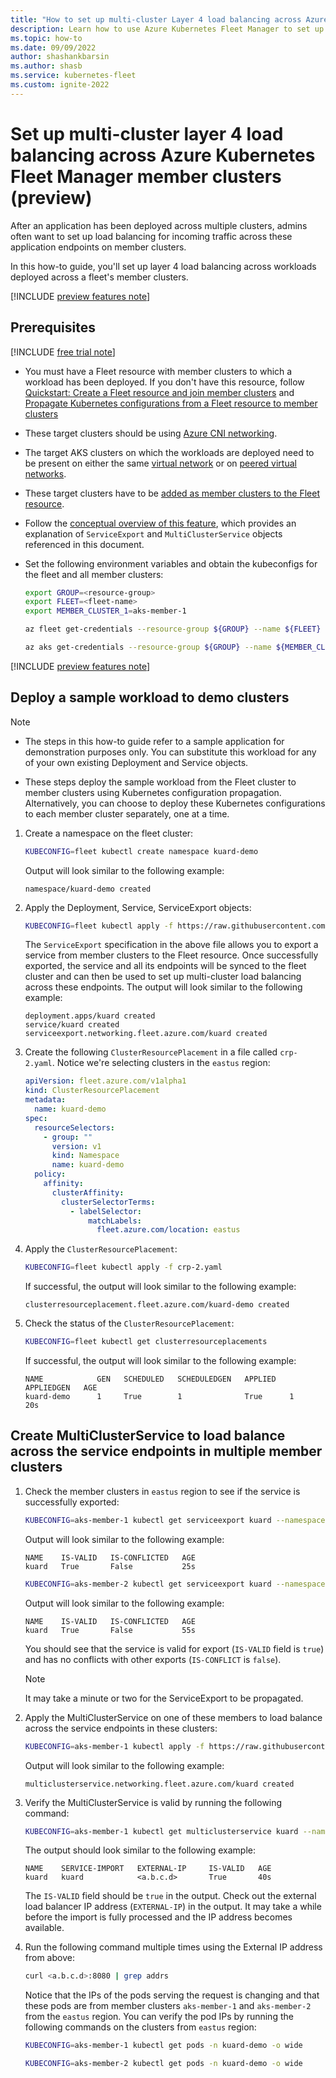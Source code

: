 ```yaml
---
title: "How to set up multi-cluster Layer 4 load balancing across Azure Kubernetes Fleet Manager member clusters (preview)"
description: Learn how to use Azure Kubernetes Fleet Manager to set up multi-cluster Layer 4 load balancing across workloads deployed on multiple member clusters.
ms.topic: how-to
ms.date: 09/09/2022
author: shashankbarsin
ms.author: shasb
ms.service: kubernetes-fleet
ms.custom: ignite-2022
---
```


# Set up multi-cluster layer 4 load balancing across Azure Kubernetes Fleet Manager member clusters (preview)

After an application has been deployed across multiple clusters, admins often want to set up load balancing for incoming traffic across these application endpoints on member clusters.

In this how-to guide, you'll set up layer 4 load balancing across workloads deployed across a fleet's member clusters.

[!INCLUDE [preview features note](./includes/preview/preview-callout.md)]

## Prerequisites

[!INCLUDE [free trial note](../../includes/quickstarts-free-trial-note.md)]

* You must have a Fleet resource with member clusters to which a workload has been deployed. If you don't have this resource, follow [Quickstart: Create a Fleet resource and join member clusters](quickstart-create-fleet-and-members.md) and [Propagate Kubernetes configurations from a Fleet resource to member clusters](configuration-propagation.md)

* These target clusters should be using [Azure CNI networking](../aks/configure-azure-cni.md).

* The target AKS clusters on which the workloads are deployed need to be present on either the same [virtual network](../virtual-network/virtual-networks-overview.md) or on [peered virtual networks](../virtual-network/virtual-network-peering-overview.md).

* These target clusters have to be [added as member clusters to the Fleet resource](./quickstart-create-fleet-and-members.md#join-member-clusters).

* Follow the [conceptual overview of this feature](./architectural-overview.md#multi-cluster-load-balancing), which provides an explanation of `ServiceExport` and `MultiClusterService` objects referenced in this document.

* Set the following environment variables and obtain the kubeconfigs for the fleet and all member clusters:

    ```bash
    export GROUP=<resource-group>
    export FLEET=<fleet-name>
    export MEMBER_CLUSTER_1=aks-member-1

    az fleet get-credentials --resource-group ${GROUP} --name ${FLEET} --file fleet

    az aks get-credentials --resource-group ${GROUP} --name ${MEMBER_CLUSTER_1} --file aks-member-1
    ```

[!INCLUDE [preview features note](../../includes/azure-cli-prepare-your-environment-no-header.md)]

## Deploy a sample workload to demo clusters

> [!NOTE]
>
> * The steps in this how-to guide refer to a sample application for demonstration purposes only. You can substitute this workload for any of your own existing Deployment and Service objects.
>
> * These steps deploy the sample workload from the Fleet cluster to member clusters using Kubernetes configuration propagation. Alternatively, you can choose to deploy these Kubernetes configurations to each member cluster separately, one at a time.

1. Create a namespace on the fleet cluster:

    ```bash
    KUBECONFIG=fleet kubectl create namespace kuard-demo
    ```

    Output will look similar to the following example:

    ```console
    namespace/kuard-demo created
    ```

1. Apply the Deployment, Service, ServiceExport objects:

    ```bash
    KUBECONFIG=fleet kubectl apply -f https://raw.githubusercontent.com/Azure/AKS/master/examples/fleet/kuard/kuard-export-service.yaml
    ```

    The `ServiceExport` specification in the above file allows you to export a service from member clusters to the Fleet resource. Once successfully exported, the service and all its endpoints will be synced to the fleet cluster and can then be used to set up multi-cluster load balancing across these endpoints. The output will look similar to the following example:

    ```console
    deployment.apps/kuard created
    service/kuard created
    serviceexport.networking.fleet.azure.com/kuard created
    ```

1. Create the following `ClusterResourcePlacement` in a file called `crp-2.yaml`. Notice we're selecting clusters in the `eastus` region:

    ```yaml
    apiVersion: fleet.azure.com/v1alpha1
    kind: ClusterResourcePlacement
    metadata:
      name: kuard-demo
    spec:
      resourceSelectors:
        - group: ""
          version: v1
          kind: Namespace
          name: kuard-demo
      policy:
        affinity:
          clusterAffinity:
            clusterSelectorTerms:
              - labelSelector:
                  matchLabels:
                    fleet.azure.com/location: eastus
    ```

1. Apply the `ClusterResourcePlacement`:

    ```bash
    KUBECONFIG=fleet kubectl apply -f crp-2.yaml
    ```

    If successful, the output will look similar to the following example:

    ```console
    clusterresourceplacement.fleet.azure.com/kuard-demo created
    ```

1. Check the status of the `ClusterResourcePlacement`:


    ```bash
    KUBECONFIG=fleet kubectl get clusterresourceplacements
    ```

    If successful, the output will look similar to the following example:

    ```console
    NAME            GEN   SCHEDULED   SCHEDULEDGEN   APPLIED   APPLIEDGEN   AGE
    kuard-demo      1     True        1              True      1            20s
    ```

## Create MultiClusterService to load balance across the service endpoints in multiple member clusters


1. Check the member clusters in `eastus` region to see if the service is successfully exported:

    ```bash
    KUBECONFIG=aks-member-1 kubectl get serviceexport kuard --namespace kuard-demo
    ```

    Output will look similar to the following example:

    ```console
    NAME    IS-VALID   IS-CONFLICTED   AGE
    kuard   True       False           25s
    ```

    ```bash
    KUBECONFIG=aks-member-2 kubectl get serviceexport kuard --namespace kuard-demo
    ```

    Output will look similar to the following example:

    ```console
    NAME    IS-VALID   IS-CONFLICTED   AGE
    kuard   True       False           55s
    ```

    You should see that the service is valid for export (`IS-VALID` field is `true`) and has no conflicts with other exports (`IS-CONFLICT` is `false`).

    > [!NOTE]
    > It may take a minute or two for the ServiceExport to be propagated.

1. Apply the MultiClusterService on one of these members to load balance across the service endpoints in these clusters:

    ```bash
    KUBECONFIG=aks-member-1 kubectl apply -f https://raw.githubusercontent.com/Azure/AKS/master/examples/fleet/kuard/kuard-mcs.yaml
    ```

    Output will look similar to the following example:

    ```console
    multiclusterservice.networking.fleet.azure.com/kuard created
    ```

1. Verify the MultiClusterService is valid by running the following command:

    ```bash
    KUBECONFIG=aks-member-1 kubectl get multiclusterservice kuard --namespace kuard-demo
    ```

    The output should look similar to the following example:

    ```console
    NAME    SERVICE-IMPORT   EXTERNAL-IP     IS-VALID   AGE
    kuard   kuard            <a.b.c.d>       True       40s
    ```

    The `IS-VALID` field should be `true` in the output. Check out the external load balancer IP address (`EXTERNAL-IP`) in the output. It may take a while before the import is fully processed and the IP address becomes available.

1. Run the following command multiple times using the External IP address from above:

    ```bash
    curl <a.b.c.d>:8080 | grep addrs 
    ```

    Notice that the IPs of the pods serving the request is changing and that these pods are from member clusters `aks-member-1` and `aks-member-2` from the `eastus` region. You can verify the pod IPs by running the following commands on the clusters from `eastus` region:

    ```bash
    KUBECONFIG=aks-member-1 kubectl get pods -n kuard-demo -o wide
    ```

    ```bash
    KUBECONFIG=aks-member-2 kubectl get pods -n kuard-demo -o wide
    ```
